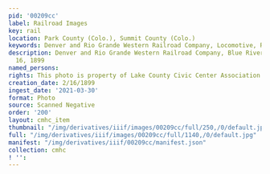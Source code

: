 ```yaml
---
pid: '00209cc'
label: Railroad Images
key: rail
location: Park County (Colo.), Summit County (Colo.)
keywords: Denver and Rio Grande Western Railroad Company, Locomotive, Railroad
description: Denver and Rio Grande Western Railroad Company, Blue River Branch, February
  16, 1899
named_persons: 
rights: This photo is property of Lake County Civic Center Association.
creation_date: 2/16/1899
ingest_date: '2021-03-30'
format: Photo
source: Scanned Negative
order: '200'
layout: cmhc_item
thumbnail: "/img/derivatives/iiif/images/00209cc/full/250,/0/default.jpg"
full: "/img/derivatives/iiif/images/00209cc/full/1140,/0/default.jpg"
manifest: "/img/derivatives/iiif/00209cc/manifest.json"
collection: cmhc
! '': 
---
```

